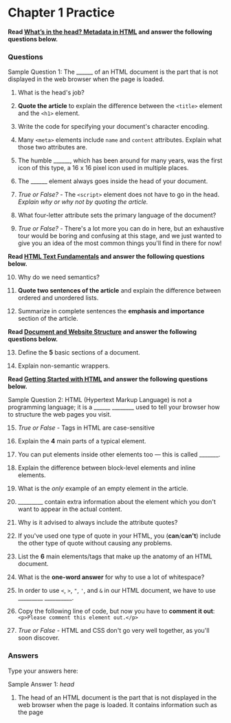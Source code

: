 # Chapter 1 Practice

**Read [What’s in the head? Metadata in HTML](https://developer.mozilla.org/en-US/docs/Learn/HTML/Introduction_to_HTML/The_head_metadata_in_HTML) and answer the following questions below.**

### Questions

Sample Question 1: The ______ of an HTML document is the part that is not displayed in the web browser when the page is loaded. 

1. What is the head's job?

2. **Quote the article** to explain the difference between the `<title>` element and the `<h1>` element. 

3. Write the code for specifying your document's character encoding.

4. Many `<meta>` elements include `name` and `content` attributes. Explain what those two attributes are.

5. The humble ______, which has been around for many years, was the first icon of this type, a 16 x 16 pixel icon used in multiple places.

6. The ______ element always goes inside the head of your document.

7. *True or False?* - The `<script>` element does not have to go in the head. *Explain why or why not by quoting the article.*

8. What four-letter attribute sets the primary language of the document?

9. *True or False?* - There's a lot more you can do in here, but an exhaustive tour would be boring and confusing at this stage, and we just wanted to give you an idea of the most common things you'll find in there for now!

**Read [HTML Text Fundamentals](https://developer.mozilla.org/en-US/docs/Learn/HTML/Introduction_to_HTML/HTML_text_fundamentals) and answer the following questions below.**

10. Why do we need semantics?

11. **Quote two sentences of the article** and explain the difference between ordered and unordered lists.

12. Summarize in complete sentences the **emphasis and importance** section of the article.

**Read [Document and Website Structure](https://developer.mozilla.org/en-US/docs/Learn/HTML/Introduction_to_HTML/Document_and_website_structure) and answer the following questions below.**

13. Define the **5** basic sections of a document.

14. Explain non-semantic wrappers.

**Read [Getting Started with HTML](https://developer.mozilla.org/en-US/docs/Learn/HTML/Introduction_to_HTML/Getting_started) and answer the following questions below.**

Sample Question 2: HTML (Hypertext Markup Language) is not a programming language; it is a ______ ________ used to tell your browser how to structure the web pages you visit.

15. *True or False* - Tags in HTML are case-sensitive

16. Explain the **4** main parts of a typical element.

17. You can put elements inside other elements too — this is called _______.

18. Explain the difference between block-level elements and inline elements.

19. What is the *only* example of an empty element in the article.

20. _________ contain extra information about the element which you don't want to appear in the actual content. 

21. Why is it advised to always include the attribute quotes?

22. If you've used one type of quote in your HTML, you (**can**/**can't**) include the other type of quote without causing any problems.

23. List the **6** main elements/tags that make up the anatomy of an HTML document.

24. What is the **one-word answer** for why to use a lot of whitespace?

25. In order to use `<`, `>`, `"`, `'`, and `&` in our HTML document, we have to use _________ __________.

26. Copy the following line of code, but now you have to **comment it out**: ````<p>Please comment this element out.</p>````

27. *True or False* - HTML and CSS don't go very well together, as you'll soon discover.

### Answers
Type your answers here:

Sample Answer 1: *head*

1. The head of an HTML document is the part that is not displayed in the web browser when the page is loaded. It contains information such as the page <title>, links to CSS (if you choose to style your HTML content with CSS), links to custom favicons, and other metadata (data about the HTML, such as the author, and important keywords that describe the document.)

2. We've already seen the `<title>` element in action — this can be used to add a title to the document. This however can get confused with the `<h1>` element, which is used to add a top level heading to your body content — this is also sometimes referred to as the page title. But they are different things! The `<h1>` element appears on the page when loaded in the browser — generally this should be used once per page, to mark up the title of your page content (the story title, or news headline, or whatever is appropriate to your usage.)
The `<title>` element is metadata that represents the title of the overall HTML document (not the document's content.)

3. `<meta charset="utf-8">`

4. `name` specifies the type of meta element it is; what type of information it contains. `content` specifies the actual meta content.

5. favicon

6. `<link>`

7. True. The `<script>` element does not have to go in the head; in fact, often it is better to put it at the bottom of the document body (just before the closing `</body>` tag), to make sure that all the HTML content has been read by the browser before it tries to apply JavaScript to it (if JavaScript tries to access an element that doesn't yet exist, the browser will throw an error.)

8. lang

9. True!

10. One of HTML's main jobs is to give text structure and meaning (also known as semantics) so that a browser can display it correctly.

11. Unordered lists are used to mark up lists of items for which the order of the items doesn't matter. Ordered lists are lists in which the order of the items does matter.

12. In human language, we often emphasise certain words to alter the meaning of a sentence, and we often want to mark certain words as important or different in some way. HTML provides various semantic elements to allow us to mark up textual content with such effects.

13. (1) Header, (2) navigation bar, (3) main content, (4) sidebar, (5) footer.

14. Sometimes you'll come across a situation where you can't find an ideal semantic element to group some items together or wrap some content. Sometimes you might want to just group a set of elements together to affect them all as a single entity with some CSS or JavaScript. For cases like these, HTML provides the `<div>` and `<span>` elements. You should use these preferably with a suitable class attribute, to provide some kind of label for them so they can be easily targeted.

Sample Answer 2: 
